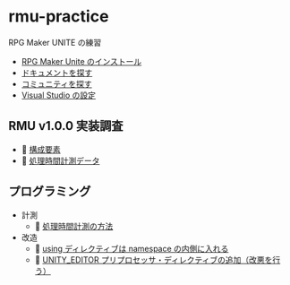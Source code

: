 # rmu-practice

RPG Maker UNITE の練習

* [RPG Maker Unite のインストール](./docs/install-rmu.md)
* [ドキュメントを探す](./docs/documents.md)
* [コミュニティを探す](./docs/community-o1o0.md)
* [Visual Studio の設定](./docs/visual-studio-o1o0.md)

## RMU v1.0.0 実装調査

* 📄 [構成要素](./docs/components.md)
* 📁 [処理時間計測データ](./data/stopwatch)

## プログラミング

* 計測
    * 📄 [処理時間計測の方法](./docs/processing-time-measurement-method.md)
* 改造
    * 📄 [using ディレクティブは namespace の内側に入れる](./docs/remodeling/using-directive-in-namespace.md)
    * 📄 [UNITY_EDITOR プリプロセッサ・ディレクティブの追加（改悪を行う）](./docs/remodeling/unity-editor-preprocessor-directive.md)
